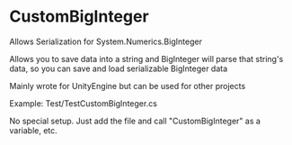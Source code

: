 # CustomBigInteger
 
Allows Serialization for System.Numerics.BigInteger

Allows you to save data into a string and BigInteger will parse that string's data, so you can save and load serializable BigInteger data

Mainly wrote for UnityEngine but can be used for other projects

Example: Test/TestCustomBigInteger.cs

No special setup. Just add the file and call "CustomBigInteger" as a variable, etc.
